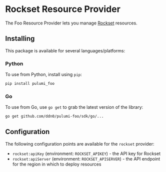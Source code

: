 # Rockset Resource Provider

The Foo Resource Provider lets you manage [Rockset](https://rockset.com) resources.

## Installing

This package is available for several languages/platforms:

### Python

To use from Python, install using `pip`:

```bash
pip install pulumi_foo
```

### Go

To use from Go, use `go get` to grab the latest version of the library:

```bash
go get github.com/ddn0/pulumi-foo/sdk/go/...
```

## Configuration

The following configuration points are available for the `rockset` provider:

- `rockset:apiKey` (environment: `ROCKSET_APIKEY`) - the API key for Rockset
- `rockset:apiServer` (environment: `ROCKSET_APISERVER`) - the API endpoint for the region in which to deploy resources
